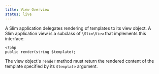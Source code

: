 ```yaml
---
title: View Overview
status: live
---
```


A Slim application delegates rendering of templates to its view object. A Slim application view is a subclass
of `\Slim\View` that implements this interface:

    <?php
    public render(string $template);

The view object's `render` method must return the rendered content of the template specified by its
`$template` argument.
